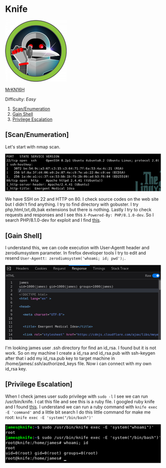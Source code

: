 # Knife

[<img src=".Images/knife.png" height=199px>](https://app.hackthebox.eu/machines/Knife)

[MrKN16H](https://app.hackthebox.eu/users/98767)

Difficulty: *Easy*

1. [Scan/Enumeration](#scan/enumeration)
2. [Gain Shell](#gain-shell)
3. [Privilege Escalation](#privilege-escalation)

## [Scan/Enumeration]

Let's start with nmap scan.

![knife-1.png](.Images/knife-1.png)

We have SSH on 22 and HTTP on 80. I check source codes on the web site but I didn't find anything. I try to find directory with gobuster. I try php,html,txt,db,bak extensions but there is nothing. Lastly I try to check requests and responses and I see this `X-Powered-By: PHP/8.1.0-dev`. So I search PHP/8.1.0-dev for exploit and I find [this](https://www.exploit-db.com/exploits/49933).

## [Gain Shell]

I understand this, we can code execution with User-Agentt header and zerodiumsystem parameter. In firefox developer tools I try to edit and resend `User-Agentt: zerodiumsystem('whoami; id; pwd');`.

![knife-2](.Images/knife-2.png)

I'm looking james user .ssh directory for find an id_rsa. I found but it is not work. So on my machine I create a id_rsa and id_rsa.pub with ssh-keygen after that i add my id_rsa.pub key to target machine in /home/james/.ssh/authorized_keys file. Now i can connect with my own id_rsa key.

## [Privilege Escalation]

When I check james user sudo privilege with `sudo -l` I see we can run /usr/bin/knife. I cat this file and see this is a ruby file. I googled ruby knife and I found [this](https://docs.chef.io/workstation/knife_exec/). I understand we can run a ruby command with `knife exec -E 'command'` and a little bit search I do this little command for make me root: `knife exec -E 'system("/bin/bash")'`

![knife-3](.Images/knife-3.png)
